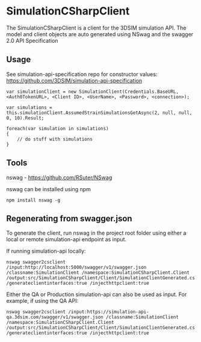 # SimulationCSharpClient
The SimulationCSharpClient is a client for the 3DSIM simulation API. The model and client objects are auto generated using NSwag and the swagger 2.0 API Specification

## Usage
See simulation-api-specification repo for constructor values:
https://github.com/3DSIM/simulation-api-specification

```
var simulationClient = new SimulationClient(Credentials.BaseURL, <Auth0TokenURL>, <Client ID>, <UserName>, <Password>, <connection>);

var simulations = this.simulationClient.AssumedStrainSimulationsGetAsync(2, null, null, 0, 10).Result;

foreach(var simulation in simulations)
{
	// do stuff with simulations
}
```

## Tools
nswag - https://github.com/RSuter/NSwag

nswag can be installed using npm

```
npm install nswag -g
```

## Regenerating from swagger.json
To generate the client, run nswag in the project root folder using either a local or remote simulation-api endpoint
as input.

If running simulation-api locally:
```
nswag swagger2csclient /input:http://localhost:5000/swagger/v1/swagger.json /classname:SimulationClient /namespace:SimulationCSharpClient.Client /output:src/SimulationCSharpClient/Client/SimulationClientGenerated.cs /generateclientinterfaces:true /injecthttpclient:true
```

Either the QA or Production simulation-api can also be used as input. For example, if using the QA API:
```
nswag swagger2csclient /input:https://simulation-api-qa.3dsim.com/swagger/v1/swagger.json /classname:SimulationClient /namespace:SimulationCSharpClient.Client /output:src/SimulationCSharpClient/Client/SimulationClientGenerated.cs /generateclientinterfaces:true /injecthttpclient:true
```
